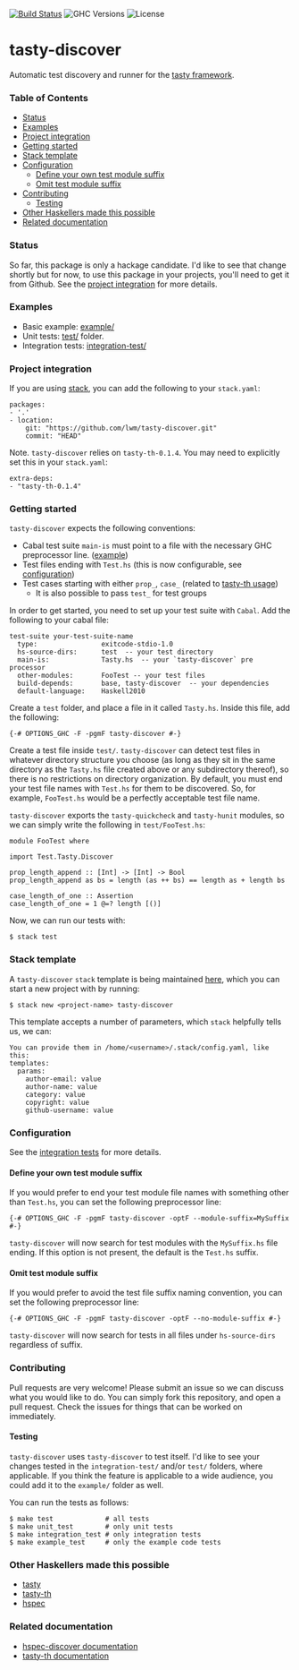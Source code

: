 [![Build Status](https://travis-ci.org/lwm/tasty-discover.svg?branch=master)](https://travis-ci.org/lwm/tasty-discover)
![GHC Versions](https://img.shields.io/badge/GHC-7.10.2-brightgreen.svg)
![License](https://img.shields.io/badge/license-GPLv3-brightgreen.svg)

# tasty-discover
Automatic test discovery and runner for the [tasty framework][tasty-framework].

### Table of Contents

- [Status](#status)
- [Examples](#examples)
- [Project integration](#project-integration)
- [Getting started](#getting-started)
- [Stack template](#stack-template)
- [Configuration](#configuration)
    - [Define your own test module suffix](#define-your-own-test-module-suffix)
    - [Omit test module suffix](#omit-test-module-suffix)
- [Contributing](#contributing)
    - [Testing](#testing)
- [Other Haskellers made this possible](#other-haskellers-made-this-possible)
- [Related documentation](#related-documentation)

### Status
So far, this package is only a hackage candidate. I'd like to see that change
shortly but for now, to use this package in your projects, you'll need to get
it from Github. See the [project integration][project-integration] for more
details.

### Examples
  - Basic example: [example/][example-project]
  - Unit tests: [test/][test-folder] folder.
  - Integration tests: [integration-test/][integration-tests]

### Project integration
If you are using [stack][stack-haskell], you can add the following to your `stack.yaml`:

```
packages:
- '.'
- location:
    git: "https://github.com/lwm/tasty-discover.git"
    commit: "HEAD"
```

Note. `tasty-discover` relies on `tasty-th-0.1.4`. You may need to explicitly set this in your `stack.yaml`:

```
extra-deps:
- "tasty-th-0.1.4"
```

### Getting started
`tasty-discover` expects the following conventions:

  - Cabal test suite `main-is` must point to a file with the necessary GHC preprocessor line. ([example](https://github.com/lwm/tasty-discover/blob/master/example/test/Tasty.hs))
  - Test files ending with `Test.hs` (this is now configurable, see [configuration][configuration])
  - Test cases starting with either `prop_`, `case_` (related to [tasty-th usage](https://github.com/bennofs/tasty-th#usage))
    - It is also possible to pass `test_` for test groups

In order to get started, you need to set up your test suite with `Cabal`.
Add the following to your cabal file:

```
test-suite your-test-suite-name
  type:                exitcode-stdio-1.0
  hs-source-dirs:      test  -- your test directory
  main-is:             Tasty.hs  -- your `tasty-discover` pre processor
  other-modules:       FooTest -- your test files
  build-depends:       base, tasty-discover  -- your dependencies
  default-language:    Haskell2010
```

Create a `test` folder, and place a file in it called `Tasty.hs`.
Inside this file, add the following:

```
{-# OPTIONS_GHC -F -pgmF tasty-discover #-}
```

Create a test file inside `test/`. `tasty-discover` can detect test files in
whatever directory structure you choose (as long as they sit in the same
directory as the `Tasty.hs` file created above or any subdirectory thereof), so
there is no restrictions on directory organization. By default, you must end your
test file names with `Test.hs` for them to be discovered. So, for example, `FooTest.hs`
would be a perfectly acceptable test file name.

`tasty-discover` exports the `tasty-quickcheck` and `tasty-hunit` modules, so
we can simply write the following in `test/FooTest.hs`:

```
module FooTest where

import Test.Tasty.Discover

prop_length_append :: [Int] -> [Int] -> Bool
prop_length_append as bs = length (as ++ bs) == length as + length bs

case_length_of_one :: Assertion
case_length_of_one = 1 @=? length [()]
```

Now, we can run our tests with:

```
$ stack test
```

### Stack template
A `tasty-discover` `stack` template is being maintained [here][tasty-discover-template],
which you can start a new project with by running:

```
$ stack new <project-name> tasty-discover
```

This template accepts a number of parameters, which `stack` helpfully tells us, we can:

```
You can provide them in /home/<username>/.stack/config.yaml, like this:
templates:
  params:
    author-email: value
    author-name: value
    category: value
    copyright: value
    github-username: value
```

### Configuration

See the [integration tests][Integration-tests] for more details.

#### Define your own test module suffix
If you would prefer to end your test module file names with something other
than `Test.hs`, you can set the following preprocessor line:

```
{-# OPTIONS_GHC -F -pgmF tasty-discover -optF --module-suffix=MySuffix #-}
```

`tasty-discover` will now search for test modules with the `MySuffix.hs` file
ending. If this option is not present, the default is the `Test.hs` suffix.

#### Omit test module suffix
If you would prefer to avoid the test file suffix naming convention, you can
set the following preprocessor line:

```
{-# OPTIONS_GHC -F -pgmF tasty-discover -optF --no-module-suffix #-}
```

`tasty-discover` will now search for tests in all files under `hs-source-dirs`
regardless of suffix.

### Contributing
Pull requests are very welcome! Please submit an issue so we can discuss what
you would like to do. You can simply fork this repository, and open a pull request.
Check the issues for things that can be worked on immediately.

#### Testing
`tasty-discover` uses `tasty-discover` to test itself. I'd like to see your
changes tested in the `integration-test/` and/or `test/` folders, where
applicable. If you think the feature is applicable to a wide audience, you
could add it to the `example/` folder as well.

You can run the tests as follows:

```
$ make test             # all tests
$ make unit_test        # only unit tests
$ make integration_test # only integration tests
$ make example_test     # only the example code tests
```

### Other Haskellers made this possible
  - [tasty][tasty-framework]
  - [tasty-th][tasty-th]
  - [hspec][hspec]

### Related documentation
  - [hspec-discover documentation][hspec-discover]
  - [tasty-th documentation][tasty-th-docs]

[issues]: https://github.com/lwm/tasty-discover/issues
[stack-haskell]: https://github.com/commercialhaskell/stack
[tasty-th-docs]: https://github.com/bennofs/tasty-th#usage
[tasty-th]: https://github.com/bennofs/tasty-th
[hspec]: https://github.com/hspec/hspec
[hspec-discover]: https://hspec.github.io/hspec-discover.html
[project-integration]: https://github.com/lwm/tasty-discover#project-integration
[tasty-framework]: https://github.com/feuerbach/tasty
[integration-tests]: https://github.com/lwm/tasty-discover/tree/master/integration-test
[example-project]: https://github.com/lwm/tasty-discover/tree/master/example
[configuration]: https://github.com/lwm/tasty-discover#configuration
[tasty-discover-template]: https://github.com/commercialhaskell/stack-templates/blob/master/tasty-discover.hsfiles
[test-folder]: https://github.com/lwm/tasty-discover/tree/master/test
